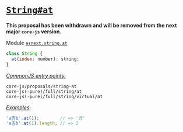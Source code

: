 # [`String#at`](https://github.com/mathiasbynens/String.prototype.at)
**This proposal has been withdrawn and will be removed from the next major `core-js` version.**

Module [`esnext.string.at`](/packages/core-js/modules/esnext.string.at.js)
```js
class String {
  at(index: number): string;
}
```
[*CommonJS entry points:*](/docs/Usage.md#commonjs-api)
```
core-js/proposals/string-at
core-js(-pure)/full/string/at
core-js(-pure)/full/string/virtual/at
```
[*Examples*](https://goo.gl/XluXI8):
```js
'a𠮷b'.at(1);        // => '𠮷'
'a𠮷b'.at(1).length; // => 2
```